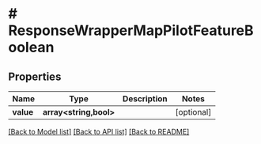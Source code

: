 # # ResponseWrapperMapPilotFeatureBoolean

## Properties

Name | Type | Description | Notes
------------ | ------------- | ------------- | -------------
**value** | **array<string,bool>** |  | [optional]

[[Back to Model list]](../../README.md#models) [[Back to API list]](../../README.md#endpoints) [[Back to README]](../../README.md)

